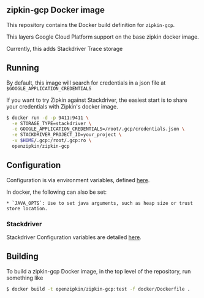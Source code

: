 ## zipkin-gcp Docker image

This repository contains the Docker build definition for `zipkin-gcp`.

This layers Google Cloud Platform support on the base zipkin docker image.

Currently, this adds Stackdriver Trace storage

## Running

By default, this image will search for credentials in a json file at `$GOOGLE_APPLICATION_CREDENTIALS`

If you want to try Zipkin against Stackdriver, the easiest start is to share
your credentials with Zipkin's docker image.

```bash
$ docker run -d -p 9411:9411 \
  -e STORAGE_TYPE=stackdriver \
  -e GOOGLE_APPLICATION_CREDENTIALS=/root/.gcp/credentials.json \
  -e STACKDRIVER_PROJECT_ID=your_project \
  -v $HOME/.gcp:/root/.gcp:ro \
  openzipkin/zipkin-gcp
```

## Configuration

Configuration is via environment variables, defined [here](../README.md).

In docker, the following can also be set:

    * `JAVA_OPTS`: Use to set java arguments, such as heap size or trust store location.

### Stackdriver

Stackdriver Configuration variables are detailed [here](../autoconfigure/storage-stackdriver#configuration).

## Building

To build a zipkin-gcp Docker image, in the top level of the repository, run something
like

```bash
$ docker build -t openzipkin/zipkin-gcp:test -f docker/Dockerfile .
```
